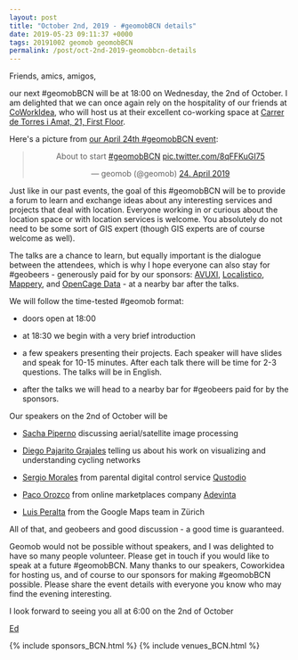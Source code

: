 ```yaml
--- 
layout: post
title: "October 2nd, 2019 - #geomobBCN details"
date: 2019-05-23 09:11:37 +0000
tags: 20191002 geomob geomobBCN
permalink: /post/oct-2nd-2019-geomobbcn-details
---
```



Friends, amics, amigos,

our next #geomobBCN will be at 18:00 on Wednesday, the 2nd of October.
I am delighted that we can once again rely on the hospitality of our friends at
[CoWorkIdea](https://coworkidea.com/en/), who will host us at their
excellent co-working space at [Carrer de Torres i Amat, 21, First Floor](https://goo.gl/maps/wEAX4uRU8EN2).


Here's a picture from [our April 24th #geomobBCN event](/post/apr-24th-2019-geomobbcn-details):

<center>
<blockquote class="twitter-tweet" data-lang="de"><p lang="en" dir="ltr">About to start <a href="https://twitter.com/hashtag/geomobBCN?src=hash&amp;ref_src=twsrc%5Etfw">#geomobBCN</a> <a href="https://t.co/8qFFKuGI75">pic.twitter.com/8qFFKuGI75</a></p>&mdash; geomob (@geomob) <a href="https://twitter.com/geomob/status/1121088789877858305?ref_src=twsrc%5Etfw">24. April 2019</a></blockquote>
<script async src="https://platform.twitter.com/widgets.js" charset="utf-8"></script>
</center>

Just like in our past events, the goal of this
#geomobBCN will be to provide a forum to learn and exchange ideas about any
interesting services and projects that deal with location. Everyone working in
or curious about the location space or with location services is welcome. You
absolutely do not need to be some sort of GIS expert (though GIS experts are
of course welcome as well).

The talks are a chance to learn, but equally important is the dialogue between
the attendees, which is why I hope everyone can also stay for #geobeers -
generously paid for by our sponsors:
[AVUXI](https://www.avuxi.com),
[Localistico](https://localistico.com/),
[Mappery](http://mappery.org),
and
[OpenCage Data](https://opencagedata.com/) - at a nearby bar after the talks. 

We will follow the time-tested #geomob format:

* doors open at 18:00

* at 18:30 we begin with a very brief introduction

* a few speakers presenting their projects. Each speaker will have slides and
speak for 10-15 minutes. After each talk there will be time for 2-3 questions.
The talks will be in English.

* after the talks we will head to a nearby bar for #geobeers paid for by the
sponsors. 

Our speakers on the 2nd of October will be

* [Sacha Piperno](https://www.linkedin.com/in/sacha-piperno-a4a887104/) discussing aerial/satellite image processing

* [Diego Pajarito Grajales](https://twitter.com/diegopajarito) telling us about his work on visualizing and understanding cycling networks

* [Sergio Morales](https://www.linkedin.com/in/sergiomorales/) from parental digital control service [Qustodio](https://www.qustodio.com)

* [Paco Orozco](https://twitter.com/pakusland) from online marketplaces company [Adevinta](https://www.adevinta.com)

* [Luis Peralta](https://twitter.com/luisperalta) from the Google Maps team in Zürich


All of that, and geobeers and good discussion - a good time is guaranteed.

Geomob would not be possible without speakers, and I was delighted
to have so many people volunteer. Please get in touch if you would like
to speak at a future #geomobBCN. Many thanks to our speakers, Coworkidea for hosting
us, and of course to our sponsors for making #geomobBCN possible.
Please share the event details with everyone you know who may find the
evening interesting.

I look forward to seeing you all at 6:00 on the 2nd of October

[Ed](https://twitter.com/freyfogle)

{% include sponsors_BCN.html %}
{% include venues_BCN.html %}


